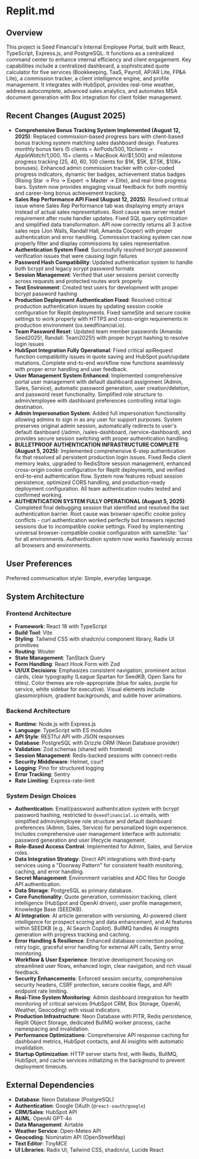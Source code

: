 # Replit.md

## Overview
This project is Seed Financial's Internal Employee Portal, built with React, TypeScript, Express.js, and PostgreSQL. It functions as a centralized command center to enhance internal efficiency and client engagement. Key capabilities include a centralized dashboard, a sophisticated quote calculator for five services (Bookkeeping, TaaS, Payroll, AP/AR Lite, FP&A Lite), a commission tracker, a client intelligence engine, and profile management. It integrates with HubSpot, provides real-time weather, address autocomplete, advanced sales analytics, and automates MSA document generation with Box integration for client folder management.

## Recent Changes (August 2025)
- **Comprehensive Bonus Tracking System Implemented (August 12, 2025)**: Replaced commission-based progress bars with client-based bonus tracking system matching sales dashboard design. Features monthly bonus tiers (5 clients = AirPods/$500, 10 clients = Apple Watch/$1,000, 15+ clients = MacBook Air/$1,500) and milestone progress tracking (25, 40, 60, 100 clients for $1K, $5K, $7.5K, $10K+ bonuses). Enhanced admin commission tracker with color-coded progress indicators, dynamic tier badges, achievement status badges (Rising Star → Pro → Expert → Master → Elite), and real-time progress bars. System now provides engaging visual feedback for both monthly and career-long bonus achievement tracking.
- **Sales Rep Performance API Fixed (August 12, 2025)**: Resolved critical issue where Sales Rep Performance tab was displaying empty arrays instead of actual sales representatives. Root cause was server restart requirement after route handler updates. Fixed SQL query optimization and simplified data transformation. API now correctly returns all 3 active sales reps (Jon Walls, Randall Hall, Amanda Cooper) with proper authentication and error handling. Commission tracking system can now properly filter and display commissions by sales representative.
- **Authentication System Fixed**: Successfully resolved bcrypt password verification issues that were causing login failures
- **Password Hash Compatibility**: Updated authentication system to handle both bcrypt and legacy scrypt password formats
- **Session Management**: Verified that user sessions persist correctly across requests and protected routes work properly
- **Test Environment**: Created test users for development with proper bcrypt password hashing
- **Production Deployment Authentication Fixed**: Resolved critical production authentication issues by updating session cookie configuration for Replit deployments. Fixed sameSite and secure cookie settings to work properly with HTTPS and cross-origin requirements in production environment (os.seedfinancial.io).
- **Team Password Reset**: Updated team member passwords (Amanda: Seed2025!, Randall: Team2025!) with proper bcrypt hashing to resolve login issues
- **HubSpot Integration Fully Operational**: Fixed critical apiRequest function compatibility issues in quote saving and HubSpot push/update mutations. Complete end-to-end workflow now functions seamlessly with proper error handling and user feedback.
- **User Management System Enhanced**: Implemented comprehensive portal user management with default dashboard assignment (Admin, Sales, Service), automatic password generation, user creation/deletion, and password reset functionality. Simplified role structure to admin/employee with dashboard preferences controlling initial login destination.
- **Admin Impersonation System**: Added full impersonation functionality allowing admins to sign in as any user for support purposes. System preserves original admin session, automatically redirects to user's default dashboard (/admin, /sales-dashboard, /service-dashboard), and provides secure session switching with proper authentication handling.
- **BULLETPROOF AUTHENTICATION INFRASTRUCTURE COMPLETE (August 5, 2025)**: Implemented comprehensive 6-step authentication fix that resolved all persistent production login issues. Fixed Redis client memory leaks, upgraded to RedisStore session management, enhanced cross-origin cookie configuration for Replit deployments, and verified end-to-end authentication flow. System now features robust session persistence, optimized CORS handling, and production-ready deployment configuration. All team authentication routes tested and confirmed working.
- **AUTHENTICATION SYSTEM FULLY OPERATIONAL (August 5, 2025)**: Completed final debugging session that identified and resolved the last authentication barrier. Root cause was browser-specific cookie policy conflicts - curl authentication worked perfectly but browsers rejected sessions due to incompatible cookie settings. Fixed by implementing universal browser-compatible cookie configuration with sameSite: 'lax' for all environments. Authentication system now works flawlessly across all browsers and environments.

## User Preferences
Preferred communication style: Simple, everyday language.

## System Architecture

### Frontend Architecture
- **Framework**: React 18 with TypeScript
- **Build Tool**: Vite
- **Styling**: Tailwind CSS with shadcn/ui component library, Radix UI primitives
- **Routing**: Wouter
- **State Management**: TanStack Query
- **Form Handling**: React Hook Form with Zod
- **UI/UX Decisions**: Emphasizes consistent navigation, prominent action cards, clear typography (League Spartan for SeedKB, Open Sans for titles). Color themes are role-appropriate (blue for sales, purple for service, white sidebar for executive). Visual elements include glassmorphism, gradient backgrounds, and subtle hover animations.

### Backend Architecture
- **Runtime**: Node.js with Express.js
- **Language**: TypeScript with ES modules
- **API Style**: RESTful API with JSON responses
- **Database**: PostgreSQL with Drizzle ORM (Neon Database provider)
- **Validation**: Zod schemas (shared with frontend)
- **Session Management**: Redis-backed sessions with connect-redis
- **Security Middleware**: Helmet, csurf
- **Logging**: Pino for structured logging
- **Error Tracking**: Sentry
- **Rate Limiting**: Express-rate-limit

### System Design Choices
- **Authentication**: Email/password authentication system with bcrypt password hashing, restricted to `@seedfinancial.io` emails, with simplified admin/employee role structure and default dashboard preferences (Admin, Sales, Service) for personalized login experience. Includes comprehensive user management interface with automatic password generation and user lifecycle management.
- **Role-Based Access Control**: Implemented for Admin, Sales, and Service roles.
- **Data Integration Strategy**: Direct API integrations with third-party services using a "Doorway Pattern" for consistent health monitoring, caching, and error handling.
- **Secret Management**: Environment variables and ADC files for Google API authentication.
- **Data Storage**: PostgreSQL as primary database.
- **Core Functionality**: Quote generation, commission tracking, client intelligence (HubSpot and OpenAI driven), user profile management, Knowledge Base (SEEDKB).
- **AI Integration**: AI article generation with versioning, AI-powered client intelligence for prospect scoring and data enhancement, and AI features within SEEDKB (e.g., AI Search Copilot). BullMQ handles AI insights generation with progress tracking and caching.
- **Error Handling & Resilience**: Enhanced database connection pooling, retry logic, graceful error handling for external API calls, Sentry error monitoring.
- **Workflow & User Experience**: Iterative development focusing on streamlined user flows, enhanced login, clear navigation, and rich visual feedback.
- **Security Enhancements**: Enforced session security, comprehensive security headers, CSRF protection, secure cookie flags, and API endpoint rate limiting.
- **Real-Time System Monitoring**: Admin dashboard integration for health monitoring of critical services (HubSpot CRM, Box Storage, OpenAI, Weather, Geocoding) with visual indicators.
- **Production Infrastructure**: Neon Database with PITR, Redis persistence, Replit Object Storage, dedicated BullMQ worker process, cache namespacing and invalidation.
- **Performance Optimizations**: Comprehensive API response caching for dashboard metrics, HubSpot contacts, and AI insights with automatic invalidation.
- **Startup Optimization**: HTTP server starts first, with Redis, BullMQ, HubSpot, and cache services initializing in the background to prevent deployment timeouts.

## External Dependencies
- **Database**: Neon Database (PostgreSQL)
- **Authentication**: Google OAuth (`@react-oauth/google`)
- **CRM/Sales**: HubSpot API
- **AI/ML**: OpenAI GPT-4o
- **Data Management**: Airtable
- **Weather Service**: Open-Meteo API
- **Geocoding**: Nominatim API (OpenStreetMap)
- **Text Editor**: TinyMCE
- **UI Libraries**: Radix UI, Tailwind CSS, shadcn/ui, Lucide React